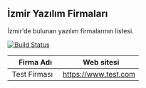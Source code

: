 ## İzmir Yazılım Firmaları
İzmir'de bulunan yazılım firmalarının listesi.


[![Build Status](https://travis-ci.org/tugrulcan/Izmir-Bilisim-Firmalari.svg?branch=master)](https://travis-ci.org/tugrulcan/Izmir-Bilisim-Firmalari)

|     Firma Adı   |     Web sitesi   |
|:---------------:|:---------------:|
|  Test Firması   |   https://www.test.com    |
